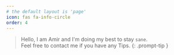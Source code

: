 ```yaml
---
# the default layout is 'page'
icon: fas fa-info-circle
order: 4
---
```


> Hello, I am Amir and I'm doing my best to stay `sane`.<br>
> Feel free to contact me if you have any Tips.
{: .prompt-tip }
